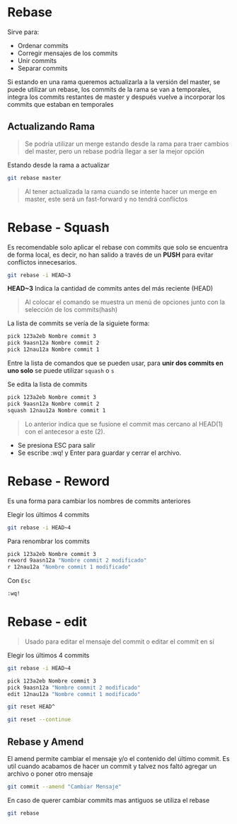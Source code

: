 # Rebase

Sirve para: 

- Ordenar commits
- Corregir mensajes de los commits
- Unir commits
- Separar commits

Si estando en una rama queremos actualizarla a la versión del master, se puede utilizar un rebase, los commits de la rama se van a temporales, integra los commits restantes de master y después vuelve a incorporar los commits que estaban en temporales

## Actualizando Rama

> Se podría utilizar un merge estando desde la rama para traer cambios del master, pero un rebase podría llegar a ser la mejor opción

Estando desde la rama a actualizar

```bash
git rebase master
```

> Al tener actualizada la rama cuando se intente hacer un merge en master, este será un fast-forward y no tendrá conflictos


# Rebase - Squash

Es recomendable solo aplicar el rebase con commits que solo se encuentra de forma local, es decir, no han salido a través de un **PUSH** para evitar conflictos innecesarios.

```bash
git rebase -i HEAD~3
```

**HEAD~3** Indica la cantidad de commits antes del más reciente (HEAD)

> Al colocar el comando se muestra un menú de opciones junto con la selección de los commits(hash)

La lista de commits se vería de la siguiete forma:

```bash
pick 123a2eb Nombre commit 3
pick 9aasn12a Nombre commit 2
pick 12nau12a Nombre commit 1
```

Entre la lista de comandos que se pueden usar, para **unir dos commits en uno solo** se puede utilizar `squash` o `s`

Se edita la lista de commits
```bash
pick 123a2eb Nombre commit 3
pick 9aasn12a Nombre commit 2
squash 12nau12a Nombre commit 1
```
> Lo anterior indica que se fusione el commit mas cercano al HEAD(1) con el antecesor a este (2). 

- Se presiona ESC para salir
- Se escribe :wq! y Enter para guardar y cerrar el archivo.

# Rebase - Reword

Es una forma para cambiar los nombres de commits anteriores

Elegir los últimos 4 commits

```bash
git rebase -i HEAD~4
```

Para renombrar los commits
```bash
pick 123a2eb Nombre commit 3
reword 9aasn12a "Nombre commit 2 modificado"
r 12nau12a "Nombre commit 1 modificado"
``` 
Con `Esc`

```bash
:wq!
```

# Rebase - edit

> Usado para editar el mensaje del commit o editar el commit en sí

Elegir los últimos 4 commits

```bash
git rebase -i HEAD~4
```

```bash
pick 123a2eb Nombre commit 3
pick 9aasn12a "Nombre commit 2 modificado"
edit 12nau12a "Nombre commit 1 modificado"
``` 

```bash
git reset HEAD^
```

```bash
git reset --continue
```

## Rebase y Amend

El amend permite cambiar el mensaje y/o el contenido del último commit. Es util cuando acabamos de hacer un commit y talvez nos faltó agregar un archivo o poner otro mensaje
```bash
git commit --amend "Cambiar Mensaje"
```

En caso de querer cambiar commits mas antiguos se utiliza el rebase
```bash
git rebase
```